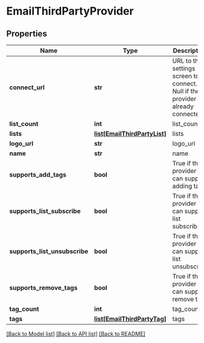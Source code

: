 # EmailThirdPartyProvider

## Properties
Name | Type | Description | Notes
------------ | ------------- | ------------- | -------------
**connect_url** | **str** | URL to the settings screen to connect.  Null if the provider is already connected. | [optional] 
**list_count** | **int** | list_count | [optional] 
**lists** | [**list[EmailThirdPartyList]**](EmailThirdPartyList.md) | lists | [optional] 
**logo_url** | **str** | logo_url | [optional] 
**name** | **str** | name | [optional] 
**supports_add_tags** | **bool** | True if this provider can support adding tags | [optional] 
**supports_list_subscribe** | **bool** | True if this provider can support list subscribe | [optional] 
**supports_list_unsubscribe** | **bool** | True if this provider can support list unsubscribe | [optional] 
**supports_remove_tags** | **bool** | True if this provider can support remove tags | [optional] 
**tag_count** | **int** | tag_count | [optional] 
**tags** | [**list[EmailThirdPartyTag]**](EmailThirdPartyTag.md) | tags | [optional] 

[[Back to Model list]](../README.md#documentation-for-models) [[Back to API list]](../README.md#documentation-for-api-endpoints) [[Back to README]](../README.md)


